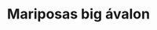 ---
title: Mariposas big ávalon
date: 
draft: false

# descripcion
description : Aros colgantes pasantes en plata 925 y ávalon

materials: Plata 925

color: 

dimensions: largo total 3.4cm ancho 2,4 cm

code: 01-01-0800

type: "Aros"

categories: []

price: $10.400,00

price_eftvo: $8.840,00

# Images
# first image will be shown in the product page
images:
  # - image: "images/path_to_image"
  # La ubicacion de las imagenes es imagenes/Aros/Aros.Colgantes/01-01-0800-mariposas-big-avalon
  - image: "./images/aros/colgantes/01-01-0800-mariposas-big-avalon_a.jpg"
  - image: "./images/aros/colgantes/01-01-0800-mariposas-big-avalon_b.jpg"
---